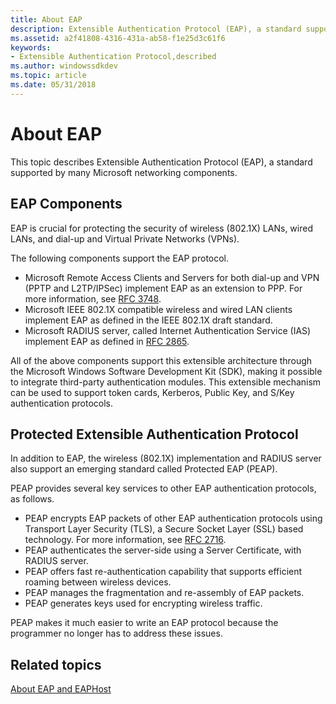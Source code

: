 ```yaml
---
title: About EAP
description: Extensible Authentication Protocol (EAP), a standard supported by many Microsoft networking components.
ms.assetid: a2f41808-4316-431a-ab58-f1e25d3c61f6
keywords:
- Extensible Authentication Protocol,described
ms.author: windowssdkdev
ms.topic: article
ms.date: 05/31/2018
---
```


# About EAP

This topic describes Extensible Authentication Protocol (EAP), a standard supported by many Microsoft networking components.

## EAP Components

EAP is crucial for protecting the security of wireless (802.1X) LANs, wired LANs, and dial-up and Virtual Private Networks (VPNs).

The following components support the EAP protocol.

-   Microsoft Remote Access Clients and Servers for both dial-up and VPN (PPTP and L2TP/IPSec) implement EAP as an extension to PPP. For more information, see [RFC 3748](Http://go.microsoft.com/fwlink/p/?linkid=84063).
-   Microsoft IEEE 802.1X compatible wireless and wired LAN clients implement EAP as defined in the IEEE 802.1X draft standard.
-   Microsoft RADIUS server, called Internet Authentication Service (IAS) implement EAP as defined in [RFC 2865](Http://go.microsoft.com/fwlink/p/?linkid=84055).

All of the above components support this extensible architecture through the Microsoft Windows Software Development Kit (SDK), making it possible to integrate third-party authentication modules. This extensible mechanism can be used to support token cards, Kerberos, Public Key, and S/Key authentication protocols.

## Protected Extensible Authentication Protocol

In addition to EAP, the wireless (802.1X) implementation and RADIUS server also support an emerging standard called Protected EAP (PEAP).

PEAP provides several key services to other EAP authentication protocols, as follows.

-   PEAP encrypts EAP packets of other EAP authentication protocols using Transport Layer Security (TLS), a Secure Socket Layer (SSL) based technology. For more information, see [RFC 2716](Http://go.microsoft.com/fwlink/p/?linkid=84050).
-   PEAP authenticates the server-side using a Server Certificate, with RADIUS server.
-   PEAP offers fast re-authentication capability that supports efficient roaming between wireless devices.
-   PEAP manages the fragmentation and re-assembly of EAP packets.
-   PEAP generates keys used for encrypting wireless traffic.

PEAP makes it much easier to write an EAP protocol because the programmer no longer has to address these issues.

## Related topics

<dl> <dt>

[About EAP and EAPHost](about-extenstible-authentication-protocol-and-eaphhost.md)
</dt> </dl>

 

 




